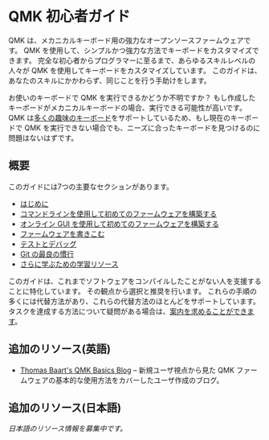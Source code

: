 # QMK 初心者ガイド

<!---
  original document: ed0575fc8:docs/newbs.md
  $ git show ed0575fc8:docs/newbs.md
-->

QMK は、メカニカルキーボード用の強力なオープンソースファームウェアです。
QMK を使用して、シンプルかつ強力な方法でキーボードをカスタマイズできます。
完全な初心者からプログラマーに至るまで、あらゆるスキルレベルの人々が QMK を使用してキーボードをカスタマイズしています。
このガイドは、あなたのスキルにかかわらず、同じことを行う手助けをします。

お使いのキーボードで QMK を実行できるかどうか不明ですか？
もし作成したキーボードがメカニカルキーボードの場合、実行できる可能性が高いです。
QMK は[多くの趣味のキーボード](http://qmk.fm/keyboards/)をサポートしているため、もし現在のキーボードで QMK を実行できない場合でも、ニーズに合ったキーボードを見つけるのに問題はないはずです。

## 概要

このガイドには7つの主要なセクションがあります。

* [はじめに](newbs_getting_started.md)
* [コマンドラインを使用して初めてのファームウェアを構築する](newbs_building_firmware.md)
* [オンライン GUI を使用して初めてのファームウェアを構築する](newbs_building_firmware_configurator.md)
* [ファームウェアを書きこむ](newbs_flashing.md)
* [テストとデバッグ](newbs_testing_debugging.md)
* [Git の最良の慣行](newbs_best_practices.md)
* [さらに学ぶための学習リソース](newbs_learn_more_resources.md)

このガイドは、これまでソフトウェアをコンパイルしたことがない人を支援することに特化しています。
その観点から選択と推奨を行います。
これらの手順の多くには代替方法があり、これらの代替方法のほとんどをサポートしています。
タスクを達成する方法について疑問がある場合は、[案内を求めることができます](getting_started_getting_help.md)。

## 追加のリソース(英語)

* [Thomas Baart's QMK Basics Blog](https://thomasbaart.nl/category/mechanical-keyboards/firmware/qmk/qmk-basics/) – 新規ユーザ視点から見た QMK ファームウェアの基本的な使用方法をカバーしたユーザ作成のブログ。

## 追加のリソース(日本語)

_日本語のリソース情報を募集中です。_

